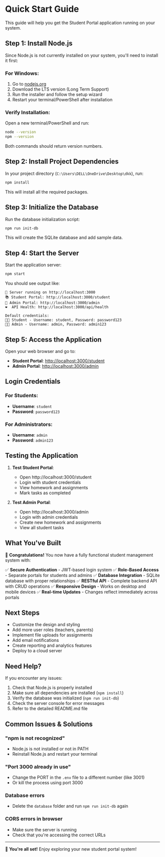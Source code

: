 # Quick Start Guide

This guide will help you get the Student Portal application running on your system.

## Step 1: Install Node.js

Since Node.js is not currently installed on your system, you'll need to install it first:

### For Windows:
1. Go to [nodejs.org](https://nodejs.org/)
2. Download the LTS version (Long Term Support)
3. Run the installer and follow the setup wizard
4. Restart your terminal/PowerShell after installation

### Verify Installation:
Open a new terminal/PowerShell and run:
```bash
node --version
npm --version
```

Both commands should return version numbers.

## Step 2: Install Project Dependencies

In your project directory (`C:\Users\DELL\OneDrive\Desktop\dkk`), run:

```bash
npm install
```

This will install all the required packages.

## Step 3: Initialize the Database

Run the database initialization script:

```bash
npm run init-db
```

This will create the SQLite database and add sample data.

## Step 4: Start the Server

Start the application server:

```bash
npm start
```

You should see output like:
```
🚀 Server running on http://localhost:3000
📚 Student Portal: http://localhost:3000/student
🔧 Admin Portal: http://localhost:3000/admin
❤️  API Health: http://localhost:3000/api/health

Default credentials:
👨‍🎓 Student - Username: student, Password: password123
👨‍💼 Admin - Username: admin, Password: admin123
```

## Step 5: Access the Application

Open your web browser and go to:

- **Student Portal**: [http://localhost:3000/student](http://localhost:3000/student)
- **Admin Portal**: [http://localhost:3000/admin](http://localhost:3000/admin)

## Login Credentials

### For Students:
- **Username**: `student`
- **Password**: `password123`

### For Administrators:
- **Username**: `admin`
- **Password**: `admin123`

## Testing the Application

1. **Test Student Portal**:
   - Open http://localhost:3000/student
   - Login with student credentials
   - View homework and assignments
   - Mark tasks as completed

2. **Test Admin Portal**:
   - Open http://localhost:3000/admin
   - Login with admin credentials
   - Create new homework and assignments
   - View all student tasks

## What You've Built

🎉 **Congratulations!** You now have a fully functional student management system with:

✅ **Secure Authentication** - JWT-based login system
✅ **Role-Based Access** - Separate portals for students and admins
✅ **Database Integration** - SQLite database with proper relationships
✅ **RESTful API** - Complete backend API with CRUD operations
✅ **Responsive Design** - Works on desktop and mobile devices
✅ **Real-time Updates** - Changes reflect immediately across portals

## Next Steps

- Customize the design and styling
- Add more user roles (teachers, parents)
- Implement file uploads for assignments
- Add email notifications
- Create reporting and analytics features
- Deploy to a cloud server

## Need Help?

If you encounter any issues:

1. Check that Node.js is properly installed
2. Make sure all dependencies are installed (`npm install`)
3. Verify the database was initialized (`npm run init-db`)
4. Check the server console for error messages
5. Refer to the detailed README.md file

## Common Issues & Solutions

### "npm is not recognized"
- Node.js is not installed or not in PATH
- Reinstall Node.js and restart your terminal

### "Port 3000 already in use"
- Change the PORT in the `.env` file to a different number (like 3001)
- Or kill the process using port 3000

### Database errors
- Delete the `database` folder and run `npm run init-db` again

### CORS errors in browser
- Make sure the server is running
- Check that you're accessing the correct URLs

---

🚀 **You're all set!** Enjoy exploring your new student portal system!